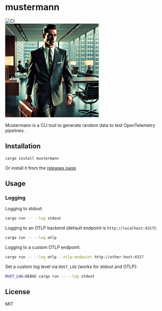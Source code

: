 # mustermann

![CI](https://github.com/schultyy/mustermann/actions/workflows/ci.yml/badge.svg)
<br />
<img src="picture.jpeg" alt="Mustermann" width="300">

Mustermann is a CLI tool to generate random data to test OpenTelemetry pipelines .

## Installation

```bash
cargo install mustermann
```

Or install it from the [releases page](https://github.com/schultyy/mustermann/releases).

## Usage

### Logging

Logging to stdout:

```bash
cargo run -- --log stdout
```

Logging to an OTLP backend (default endpoint is `http://localhost:4317`):

```bash
cargo run -- --log otlp
```

Logging to a custom OTLP endpoint:

```bash
cargo run -- --log otlp --otlp-endpoint http://other-host:4317
```

Set a custom log level via `RUST_LOG` (works for stdout and OTLP):

```bash
RUST_LOG=DEBUG cargo run -- --log stdout
```

## License

MIT
